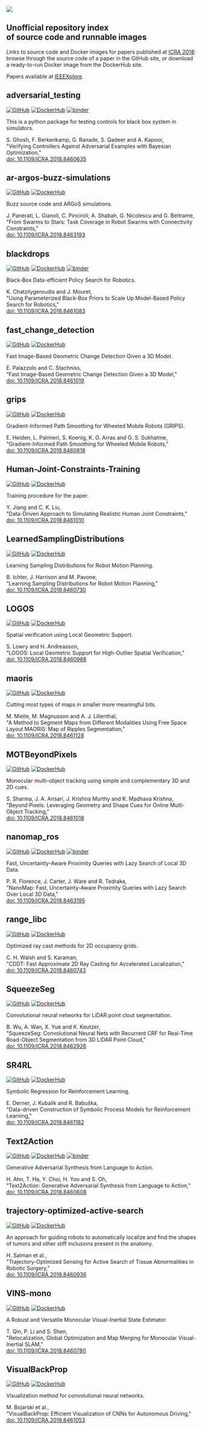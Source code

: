 [<img src="logo.png">](https://icra2018.org/)

## Unofficial repository index <br/>of source code and runnable images

Links to source code and Docker images for papers published at [ICRA 2018](https://icra2018.org/): browse through the source code of a paper in the GitHub site, or download a ready-to-run Docker image from the DockerHub site.

Papers available at [IEEEXplore](https://ieeexplore.ieee.org/xpl/mostRecentIssue.jsp?punumber=8449910).

## adversarial_testing

[![GitHub](GitHub-Mark-32px.png)](https://github.com/ICRA-2018/adversarial_testing)
[![DockerHub](docker.png)](https://hub.docker.com/r/icra2018/adversarial-testing)
[![binder](logo_binder.png)](https://mybinder.org/v2/gh/ICRA-2018/adversarial_testing/master?urlpath=lab%2Ftree%2FREADME.ipynb)

This is a python package for testing controls for black box system in simulators.

S. Ghosh, F. Berkenkamp, G. Ranade, S. Qadeer and A. Kapoor, <br/>
"Verifying Controllers Against Adversarial Examples with Bayesian Optimization," <br/>
[doi: 10.1109/ICRA.2018.8460635](https://doi.org/10.1109/ICRA.2018.8460635)

## ar-argos-buzz-simulations

[![GitHub](GitHub-Mark-32px.png)](https://github.com/ICRA-2018/ar-argos-buzz-simulations)
[![DockerHub](docker.png)](https://hub.docker.com/r/icra2018/ar-argos-buzz-simulations)

Buzz source code and ARGoS simulations.

J. Panerati, L. Gianoli, C. Pinciroli, A. Shabah, G. Nicolescu and G. Beltrame, <br/>
"From Swarms to Stars: Task Coverage in Robot Swarms with Connectivity Constraints," <br/>
[doi: 10.1109/ICRA.2018.8463193](https://doi.org/10.1109/ICRA.2018.8463193)

## blackdrops

[![GitHub](GitHub-Mark-32px.png)](https://github.com/ICRA-2018/blackdrops)
[![DockerHub](docker.png)](https://hub.docker.com/r/icra2018/blackdrops)
[![binder](logo_binder.png)](https://mybinder.org/v2/gh/ICRA-2018/blackdrops/master?urlpath=lab%2Ftree%2FREADME.ipynb)

Black-Box Data-efficient Policy Search for Robotics.

K. Chatzilygeroudis and J. Mouret, <br/>
"Using Parameterized Black-Box Priors to Scale Up Model-Based Policy Search for Robotics," <br/>
[doi: 10.1109/ICRA.2018.8461083](https://doi.org/10.1109/ICRA.2018.8461083)

## fast_change_detection

[![GitHub](GitHub-Mark-32px.png)](https://github.com/ICRA-2018/fast_change_detection/tree/develop)
[![DockerHub](docker.png)](https://hub.docker.com/r/icra2018/fast-change-detection)

Fast Image-Based Geometric Change Detection Given a 3D Model.

E. Palazzolo and C. Stachniss, <br/>
"Fast Image-Based Geometric Change Detection Given a 3D Model,"<br/>
[doi: 10.1109/ICRA.2018.8461019](https://doi.org/10.1109/ICRA.2018.8461019)

## grips

[![GitHub](GitHub-Mark-32px.png)](https://github.com/ICRA-2018/grips)
[![DockerHub](docker.png)](https://hub.docker.com/r/icra2018/grips)

Gradient-Informed Path Smoothing for Wheeled Mobile Robots (GRIPS).

E. Heiden, L. Palmieri, S. Koenig, K. O. Arras and G. S. Sukhatme,<br/>
"Gradient-Informed Path Smoothing for Wheeled Mobile Robots,"<br/>
[doi: 10.1109/ICRA.2018.8460818](https://doi.org/10.1109/ICRA.2018.8460818)

## Human-Joint-Constraints-Training
[![GitHub](GitHub-Mark-32px.png)](https://github.com/ICRA-2018/Human-Joint-Constraints-Training)
[![DockerHub](docker.png)](https://hub.docker.com/r/icra2018/human-joint-constraints-training)

Training procedure for the paper.

Y. Jiang and C. K. Liu, <br/>
"Data-Driven Approach to Simulating Realistic Human Joint Constraints,"<br/>
[doi: 10.1109/ICRA.2018.8461010](https://doi.org/10.1109/ICRA.2018.8461010)

## LearnedSamplingDistributions
[![GitHub](GitHub-Mark-32px.png)](https://github.com/ICRA-2018/LearnedSamplingDistributions/tree/develop)
[![DockerHub](docker.png)](https://hub.docker.com/r/icra2018/learnedsamplingdistributions)

Learning Sampling Distributions for Robot Motion Planning.

B. Ichter, J. Harrison and M. Pavone, <br/>
"Learning Sampling Distributions for Robot Motion Planning,"<br/>
[doi: 10.1109/ICRA.2018.8460730](https://doi.org/10.1109/ICRA.2018.8460730)

## LOGOS
[![GitHub](GitHub-Mark-32px.png)](https://github.com/ICRA-2018/LOGOS)
[![DockerHub](docker.png)](https://hub.docker.com/r/icra2018/logos)

Spatial verification using Local Geometric Support.

S. Lowry and H. Andreasson, <br/>
"LOGOS: Local Geometric Support for High-Outlier Spatial Verification," <br/>
[doi: 10.1109/ICRA.2018.8460988](https://doi.org/10.1109/ICRA.2018.8460988)

## maoris

[![GitHub](GitHub-Mark-32px.png)](https://github.com/ICRA-2018/maoris)
[![DockerHub](docker.png)](https://hub.docker.com/r/icra2018/maoris)

Cutting most types of maps in smaller more meaningful bits.

M. Mielle, M. Magnusson and A. J. Lilienthal,<br/>
"A Method to Segment Maps from Different Modalities Using Free Space Layout MAORIS: Map of Ripples Segmentation,"<br/>
[doi: 10.1109/ICRA.2018.8461128](https://doi.org/10.1109/ICRA.2018.8461128)

## MOTBeyondPixels

[![GitHub](GitHub-Mark-32px.png)](https://github.com/ICRA-2018/MOTBeyondPixels)
[![DockerHub](docker.png)](https://hub.docker.com/r/icra2018/motbeyondpixels)

Monocular multi-object tracking using simple and complementary 3D and 2D cues.

S. Sharma, J. A. Ansari, J. Krishna Murthy and K. Madhava Krishna, <br/>
"Beyond Pixels: Leveraging Geometry and Shape Cues for Online Multi-Object Tracking," <br/>
[doi: 10.1109/ICRA.2018.8461018](https://doi.org/10.1109/ICRA.2018.8461018)

## nanomap_ros

[![GitHub](GitHub-Mark-32px.png)](https://github.com/ICRA-2018/nanomap_ros)
[![DockerHub](docker.png)](https://hub.docker.com/r/icra2018/nanomap_ros)
[![binder](logo_binder.png)](https://mybinder.org/v2/gh/ICRA-2018/nanomap_ros/develop?urlpath=lab%2Ftree%2FREADME.ipynb)

Fast, Uncertainty-Aware Proximity Queries with Lazy Search of Local 3D Data.

P. R. Florence, J. Carter, J. Ware and R. Tedrake, <br/>
"NanoMap: Fast, Uncertainty-Aware Proximity Queries with Lazy Search Over Local 3D Data," <br/>
[doi: 10.1109/ICRA.2018.8463195](https://doi.org/10.1109/ICRA.2018.8463195)

## range_libc
[![GitHub](GitHub-Mark-32px.png)](https://github.com/ICRA-2018/range_libc/tree/deploy)
[![DockerHub](docker.png)](https://hub.docker.com/r/icra2018/range-libc)

Optimized ray cast methods for 2D occupancy grids.

C. H. Walsh and S. Karaman, <br/>
"CDDT: Fast Approximate 2D Ray Casting for Accelerated Localization," <br/>
[doi: 10.1109/ICRA.2018.8460743](https://doi.org/10.1109/ICRA.2018.8460743)

## SqueezeSeg

[![GitHub](GitHub-Mark-32px.png)](https://github.com/ICRA-2018/SqueezeSeg)
[![DockerHub](docker.png)](https://hub.docker.com/r/icra2018/squeezeseg)

Convolutional neural networks for LiDAR point clout segmentation.

B. Wu, A. Wan, X. Yue and K. Keutzer, <br/>
"SqueezeSeg: Convolutional Neural Nets with Recurrent CRF for Real-Time Road-Object Segmentation from 3D LiDAR Point Cloud," <br/>
[doi: 10.1109/ICRA.2018.8462926](https://doi.org/10.1109/ICRA.2018.8462926)

## SR4RL

[![GitHub](GitHub-Mark-32px.png)](https://github.com/ICRA-2018/SR4RL)
[![DockerHub](docker.png)](https://hub.docker.com/r/icra2018/sr4rl)

Symbolic Regression for Reinforcement Learning.

E. Derner, J. Kubalík and R. Babuška, <br/>
"Data-driven Construction of Symbolic Process Models for Reinforcement Learning," <br/>
[doi: 10.1109/ICRA.2018.8461182](https://doi.org/10.1109/ICRA.2018.8461182)

## Text2Action
[![GitHub](GitHub-Mark-32px.png)](https://github.com/ICRA-2018/Text2Action)
[![DockerHub](docker.png)](https://hub.docker.com/r/icra2018/text2action)
[![binder](logo_binder.png)](https://mybinder.org/v2/gh/ICRA-2018/Text2Action/master?urlpath=lab%2Ftree%2FREADME.ipynb)

Generative Adversarial Synthesis from Language to Action.

H. Ahn, T. Ha, Y. Choi, H. Yoo and S. Oh, <br/>
"Text2Action: Generative Adversarial Synthesis from Language to Action," <br/>
[doi: 10.1109/ICRA.2018.8460608](https://doi.org/10.1109/ICRA.2018.8460608)

## trajectory-optimized-active-search
[![GitHub](GitHub-Mark-32px.png)](https://github.com/ICRA-2018/trajectory-optimized-active-search)
[![DockerHub](docker.png)](https://hub.docker.com/r/icra2018/trajectory-optimized-active-search)

An approach for guiding robots to automatically localize and find the shapes of tumors and other stiff inclusions present in the anatomy.

H. Salman et al., <br/>
"Trajectory-Optimized Sensing for Active Search of Tissue Abnormalities in Robotic Surgery,"<br/>
[doi: 10.1109/ICRA.2018.8460936](https://doi.org/10.1109/ICRA.2018.8460936)

## VINS-mono
[![GitHub](GitHub-Mark-32px.png)](https://github.com/ICRA-2018/VINS-Mono/tree/develop)
[![DockerHub](docker.png)](https://hub.docker.com/r/icra2018/vins-mono)

A Robust and Versatile Monocular Visual-Inertial State Estimator.

T. Qin, P. Li and S. Shen, <br/>
"Relocalization, Global Optimization and Map Merging for Monocular Visual-Inertial SLAM,"<br/>
[doi: 10.1109/ICRA.2018.8460780](https://doi.org/10.1109/ICRA.2018.8460780)

## VisualBackProp
[![GitHub](GitHub-Mark-32px.png)](https://github.com/ICRA-2018/VisualBackProp/tree/develop)
[![DockerHub](docker.png)](https://hub.docker.com/r/icra2018/visualbackprop)

Visualization method for convolutional neural networks.

M. Bojarski et al., <br/>
"VisualBackProp: Efficient Visualization of CNNs for Autonomous Driving," <br/>
[doi: 10.1109/ICRA.2018.8461053](https://doi.org/10.1109/ICRA.2018.8461053)
